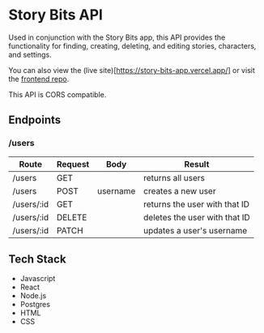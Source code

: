 # Story Bits API

Used in conjunction with the Story Bits app, this API provides the functionality for finding, creating, deleting, and editing stories, characters, and settings.

You can also view the (live site)[https://story-bits-app.vercel.app/] or visit the [frontend repo](https://github.com/kayleidoscope/story-bits-app).

This API is CORS compatible.

## Endpoints

### /users

Route | Request | Body | Result
----- | ------- | ------ | ------
/users | GET | | returns all users
/users | POST | username | creates a new user
/users/:id | GET | | returns the user with that ID
/users/:id | DELETE | | deletes the user with that ID
/users/:id | PATCH | | updates a user's username

## Tech Stack

* Javascript
* React
* Node.js
* Postgres
* HTML
* CSS